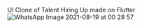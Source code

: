 UI Clone of Talent Hiring Up made on Flutter
![WhatsApp Image 2021-08-19 at 00 28 57](https://user-images.githubusercontent.com/54619624/129956500-a39bc153-076c-4957-bc8d-ba7cb6ec230c.jpeg)

